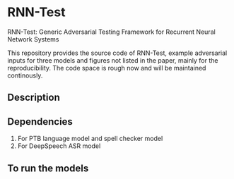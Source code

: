 # RNN-Test
RNN-Test: Generic Adversarial Testing Framework for Recurrent Neural Network Systems

This repository provides the source code of RNN-Test, example adversarial inputs for three models and figures not listed in the paper, mainly for the reproducibility. The code space is rough now and will be maintained continously.

## Description


## Dependencies
1. For PTB language model and spell checker model
2. For DeepSpeech ASR model

## To run the models


